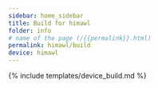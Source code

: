 ```yaml
---
sidebar: home_sidebar
title: Build for himawl
folder: info
# name of the page (/{{permalink}}.html)
permalink: himawl/build
device: himawl
---
```

{% include templates/device_build.md %}
